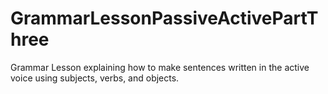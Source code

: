 # GrammarLessonPassiveActivePartThree
 Grammar Lesson explaining how to make sentences written in the active voice using subjects, verbs, and objects.
